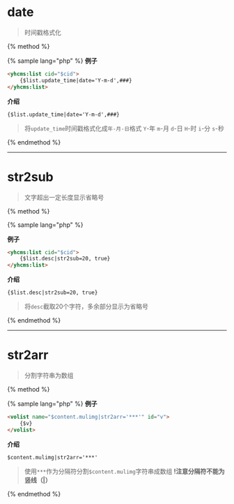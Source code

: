 # date

> 时间戳格式化

{% method %}

{% sample lang="php" %}
**例子**

```html
<yhcms:list cid="$cid">
    {$list.update_time|date='Y-m-d',###}
</yhcms:list>
```

**介绍**

```
{$list.update_time|date='Y-m-d',###}
```

>将`update_time`时间戳格式化成`年-月-日`格式
>`Y`-年 `m`-月 `d`-日 `H`-时 `i`-分 `s`-秒

{% endmethod %}

***

# str2sub

> 文字超出一定长度显示省略号

{% method %}

{% sample lang="php" %}

**例子**

```html
<yhcms:list cid="$cid">
    {$list.desc|str2sub=20, true}
</yhcms:list>
```

**介绍**

```
{$list.desc|str2sub=20, true}
```

>将`desc`截取20个字符，多余部分显示为省略号

{% endmethod %}

***

# str2arr

> 分割字符串为数组

{% method %}

{% sample lang="php" %}
**例子**

```html
<volist name="$content.mulimg|str2arr='***'" id="v">
    {$v}
</volist>
```

**介绍**

```
$content.mulimg|str2arr='***'
```

>使用`***`作为分隔符分割`$content.mulimg`字符串成数组
**!注意分隔符不能为竖线（|）**


{% endmethod %}
